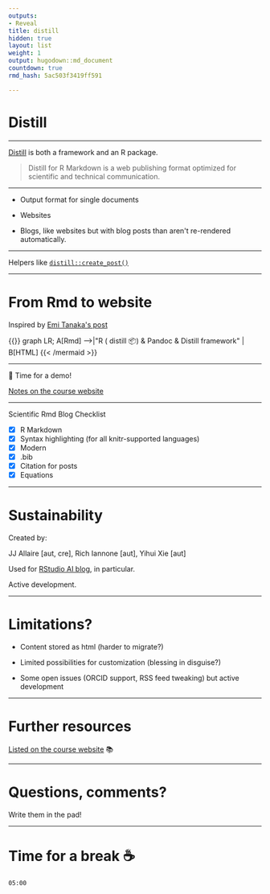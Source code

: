 ```yaml
---
outputs:
- Reveal
title: distill
hidden: true
layout: list
weight: 1
output: hugodown::md_document
countdown: true
rmd_hash: 5ac503f3419ff591

---
```


Distill
=======

------------------------------------------------------------------------

[Distill](rstudio.github.io/distill/) is both a framework and an R package.

> Distill for R Markdown is a web publishing format optimized for scientific and technical communication.

------------------------------------------------------------------------

-   Output format for single documents

-   Websites

-   Blogs, like websites but with blog posts than aren't re-rendered automatically.

------------------------------------------------------------------------

Helpers like [`distill::create_post()`](https://rdrr.io/pkg/distill/man/create_post.html)

------------------------------------------------------------------------

From Rmd to website
===================

Inspired by [Emi Tanaka's post](https://emitanaka.org/r/posts/2018-12-12-scientific-and-technical-blogging-radix-vs-blogdown/)

{{<mermaid align="left">}}
graph LR;
    A[Rmd] -->|"R ( distill :package:) & Pandoc & Distill framework" | B[HTML]
{{< /mermaid >}}

------------------------------------------------------------------------

:train: Time for a demo!

[Notes on the course website](/distill/demo/)

------------------------------------------------------------------------

Scientific Rmd Blog Checklist

-   [x] R Markdown
-   [x] Syntax highlighting (for all knitr-supported languages)
-   [x] Modern
-   [x] .bib
-   [x] Citation for posts
-   [x] Equations

------------------------------------------------------------------------

Sustainability
==============

Created by:

<div class="highlight">

JJ Allaire \[aut, cre\], Rich Iannone \[aut\], Yihui Xie \[aut\]

</div>

Used for [RStudio AI blog](https://blogs.rstudio.com/ai/), in particular.

Active development.

------------------------------------------------------------------------

Limitations?
============

-   Content stored as html (harder to migrate?)

-   Limited possibilities for customization (blessing in disguise?)

-   Some open issues (ORCID support, RSS feed tweaking) but active development

------------------------------------------------------------------------

Further resources
=================

[Listed on the course website](/distill/further-resources/) :books:

------------------------------------------------------------------------

Questions, comments?
====================

Write them in the pad!

------------------------------------------------------------------------

Time for a break :coffee:
=========================

<!--html_preserve-->

<div id="timer_5ee3a3da" class="countdown" style="top:100;left:0;" data-warnwhen="0">

<code class="countdown-time"><span class="countdown-digits minutes">05</span><span class="countdown-digits colon">:</span><span class="countdown-digits seconds">00</span></code>

</div>

<!--/html_preserve-->

